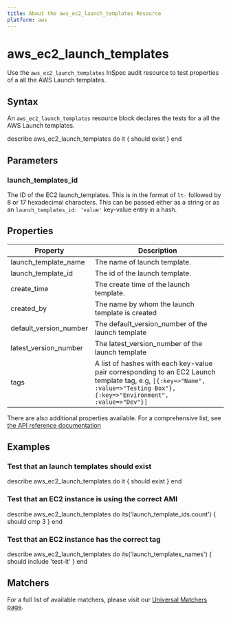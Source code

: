 ```yaml
---
title: About the aws_ec2_launch_templates Resource
platform: aws
---
```


# aws_ec2_launch_templates

Use the `aws_ec2_launch_templates` InSpec audit resource to test properties of a all the AWS Launch templates.

## Syntax

An `aws_ec2_launch_templates` resource block declares the tests for a all the AWS Launch templates.

describe aws_ec2_launch_templates do
it { should exist }
end

## Parameters

### launch_templates_id

The ID of the EC2 launch_templates. This is in the format of `lt-` followed by 8 or 17 hexadecimal characters.
This can be passed either as a string or as an `launch_templates_id: 'value'` key-value entry in a hash.

## Properties

|Property                 | Description|
| ---                     | --- |
|launch_template_name     | The name of launch template.|
|launch_template_id       | The id of the launch template. |
|create_time              | The create time of the launch template. |
|created_by               | The name by whom the launch template is created  |
|default_version_number   | The default_version_number of the launch template |
|latest_version_number    | The latest_version_number of the launch template |
|tags                     | A list of hashes with each key-value pair corresponding to an EC2 Launch template tag, e.g, `[{:key=>"Name", :value=>"Testing Box"}, {:key=>"Environment", :value=>"Dev"}]`|

There are also additional properties available. For a comprehensive list, see [the API reference documentation](https://docs.aws.amazon.com/AWSEC2/latest/APIReference/API_Instance.html)

## Examples

### Test that an launch templates should exist

 describe aws_ec2_launch_templates do
   it { should exist }
 end

### Test that an EC2 instance is using the correct AMI

 describe aws_ec2_launch_templates do
   its('launch_template_ids.count') { should cmp 3 }
 end

### Test that an EC2 instance has the correct tag

 describe aws_ec2_launch_templates do
   its('launch_templates_names') { should include 'test-lt' }
 end


## Matchers

For a full list of available matchers, please visit our [Universal Matchers page](https://www.inspec.io/docs/reference/matchers/).
